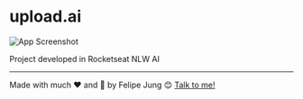 # upload.ai

![App Screenshot](https://res.cloudinary.com/dqcqifjms/image/upload/v1694654975/upload-ai_p7a8xh.png)

Project developed in Rocketseat NLW AI

---

Made with much :heart: and :muscle: by Felipe Jung :blush: <a href="https://www.linkedin.com/in/felipe-jung/">Talk to me!</a>
